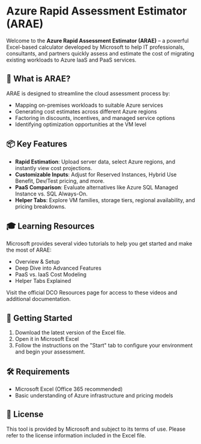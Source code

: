 # Azure Rapid Assessment Estimator (ARAE)
Welcome to the **Azure Rapid Assessment Estimator (ARAE)** – a powerful Excel-based calculator developed by Microsoft to help IT professionals, consultants, and partners quickly assess and estimate the cost of migrating existing workloads to Azure IaaS and PaaS services.

## 🚀 What is ARAE?
ARAE is designed to streamline the cloud assessment process by:

- Mapping on-premises workloads to suitable Azure services
- Generating cost estimates across different Azure regions
- Factoring in discounts, incentives, and managed service options
- Identifying optimization opportunities at the VM level

## 📦 Key Features
- **Rapid Estimation**: Upload server data, select Azure regions, and instantly view cost projections.
- **Customizable Inputs**: Adjust for Reserved Instances, Hybrid Use Benefit, Dev/Test pricing, and more.
- **PaaS Comparison**: Evaluate alternatives like Azure SQL Managed Instance vs. SQL Always-On.
- **Helper Tabs**: Explore VM families, storage tiers, regional availability, and pricing breakdowns.

## 🎓 Learning Resources
Microsoft provides several video tutorials to help you get started and make the most of ARAE:
- Overview & Setup
- Deep Dive into Advanced Features
- PaaS vs. IaaS Cost Modeling
- Helper Tabs Explained

Visit the official DCO Resources page for access to these videos and additional documentation.

## 📁 Getting Started
1. Download the latest version of the Excel file.
2. Open it in Microsoft Excel 
3. Follow the instructions on the "Start" tab to configure your environment and begin your assessment.

## 🛠️ Requirements
- Microsoft Excel (Office 365 recommended)
- Basic understanding of Azure infrastructure and pricing models

## 📄 License
This tool is provided by Microsoft and subject to its terms of use. Please refer to the license information included in the Excel file.
